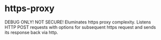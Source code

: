 # https-proxy
DEBUG ONLY! NOT SECURE!
Eluminates https proxy complexity. Listens HTTP POST requests with options for subsequent https request and sends its response back via http.
